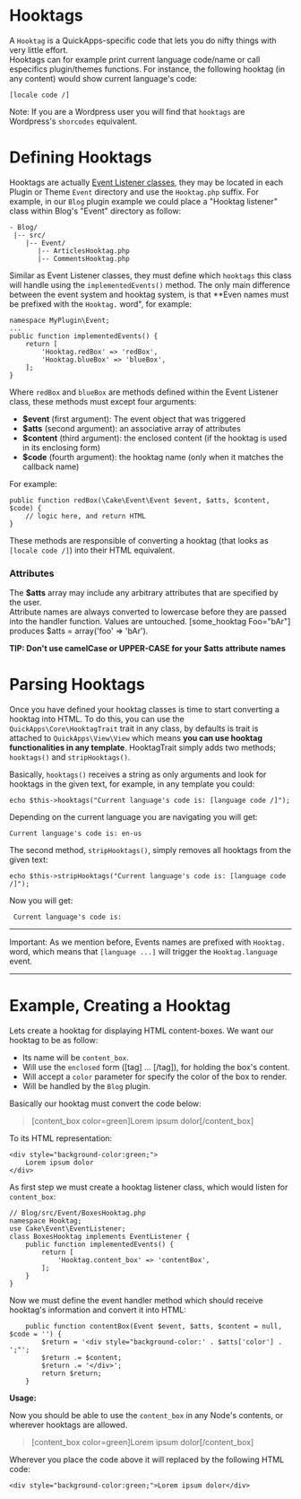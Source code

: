 Hooktags
========

A `Hooktag` is a QuickApps-specific code that lets you do nifty things with very little effort.  
Hooktags can for example print current language code/name or call especifics plugin/themes functions.
For instance, the following hooktag (in any content) would show current language's code:

    [locale code /]

Note: If you are a Wordpress user you will find that `hooktags` are Wordpress's `shorcodes` equivalent.


Defining Hooktags
=================

Hooktags are actually [Event Listener classes](events.md), they may be located in each Plugin or
Theme `Event` directory and use the `Hooktag.php` suffix. 
For example, in our `Blog` plugin example we could place a "Hooktag listener" class within Blog's
"Event" directory as follow:

    - Blog/
     |-- src/
        |-- Event/
           |-- ArticlesHooktag.php
           |-- CommentsHooktag.php

Similar as Event Listener classes, they must define which `hooktags` this class will handle using the
`implementedEvents()` method. The only main difference between the event system and hooktag system,
is that **Even names must be prefixed with the `Hooktag.` word", for example:

    namespace MyPlugin\Event;
    ...
    public function implementedEvents() {
        return [
            'Hooktag.redBox' => 'redBox',
            'Hooktag.blueBox' => 'blueBox',
        ];
    }

Where `redBox` and `blueBox` are methods defined within the Event Listener class, these methods
must except four arguments:

- **$event** (first argument): The event object that was triggered
- **$atts** (second argument): an associative array of attributes
- **$content** (third argument): the enclosed content (if the hooktag is used in its enclosing form)
- **$code** (fourth argument): the hooktag name (only when it matches the callback name)

For example:

    public function redBox(\Cake\Event\Event $event, $atts, $content, $code) {
        // logic here, and return HTML
    }

These methods are responsible of converting a hooktag (that looks as `[locale code /]`) into their HTML
equivalent.

### Attributes

The **$atts** array may include any arbitrary attributes that are specified by the user.  
Attribute names are always converted to lowercase before they are passed into the handler function.
Values are untouched. [some_hooktag  Foo="bAr"] produces $atts = array('foo' => 'bAr').

**TIP: Don't use camelCase or UPPER-CASE for your $atts attribute names**


Parsing Hooktags
================

Once you have defined your hooktag classes is time to start converting a hooktag into HTML. To do this,
you can use the `QuickApps\Core\HooktagTrait` trait in any class, by defaults is trait is attached to
`QuickApps\View\View` which means **you can use hooktag functionalities in any template**. HooktagTrait
simply adds two methods; `hooktags()` and `stripHooktags()`.

Basically, `hooktags()` receives a string as only arguments and look for hooktags in the given
text, for example, in any template you could:

    echo $this->hooktags("Current language's code is: [language code /]");

Depending on the current language you are navigating you will get:

    Current language's code is: en-us

The second method, `stripHooktags()`, simply removes all hooktags from the given text:

    echo $this->stripHooktags("Current language's code is: [language code /]");

Now you will get:

     Current language's code is:

***

Important: As we mention before, Events names are prefixed with `Hooktag.` word, which means that
`[language ...]` will trigger the `Hooktag.language` event.


---


Example, Creating a Hooktag
===========================

Lets create a hooktag for displaying HTML content-boxes. We want our hooktag to be as follow:

- Its name will be `content_box`.
- Will use the `enclosed` form ([tag] ... [/tag]), for holding the box's content.
- Will accept a `color` parameter for specify the color of the box to render.
- Will be handled by the `Blog` plugin.


Basically our hooktag must convert the code below:

> [content_box color=green]Lorem ipsum dolor[/content_box]

To its HTML representation:

    <div style="background-color:green;">
        Lorem ipsum dolor
    </div>


As first step we must create a hooktag listener class, which would listen for `content_box`:

    // Blog/src/Event/BoxesHooktag.php
    namespace Hooktag;
    use Cake\Event\EventListener;
    class BoxesHooktag implements EventListener {
        public function implementedEvents() {
            return [
                'Hooktag.content_box' => 'contentBox',
            ];
        }
    }

Now we must define the event handler method which should receive hooktag's information
and convert it into HTML:

        public function contentBox(Event $event, $atts, $content = null, $code = '') {
            $return = '<div style="background-color:' . $atts['color'] . ';"';
            $return .= $content;
            $return .= '</div>';
            return $return;
        }

**Usage:**

Now you should be able to use the `content_box` in any Node's contents, or wherever hooktags are allowed.

> [content_box color=green]Lorem ipsum dolor[/content_box]

Wherever you place the code above it will replaced by the following HTML code:

    <div style="background-color:green;">Lorem ipsum dolor</div>